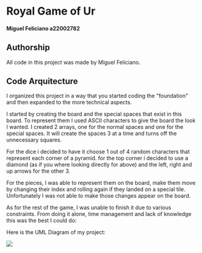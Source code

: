 # Royal Game of Ur 

#### Miguel Feliciano a22002782

## Authorship

All code in this project was made by Miguel Feliciano. 

## Code Arquitecture

I organized this project in a way that you started coding the "foundation" and then expanded to the more technical aspects. 

I started by creating the board and the special spaces that exist in this board. To represent them I used ASCII characters to give the board the look I wanted. I created 2 arrays, one for the normal spaces and one for the special spaces. It will create the spaces 3 at a time and turns off the unnecessary squares.

For the dice i decided to have it choose 1 out of 4 random characters that represent each corner of a pyramid. for the top corner i decided to use a diamond (as if you where looking directly for above) and the left, right and up arrows for the other 3.

For the pieces, I was able to represent them on the board, make them move by changing their index and rolling again if they landed on a special tile. Unfortunately I was not able to make those changes appear on the board.

As for the rest of the game, I was unable to finish it due to various constraints. From doing it alone, time management and lack of knowledge this was the best I could do:

Here is the UML Diagram of my project:

![](../UML.png)
